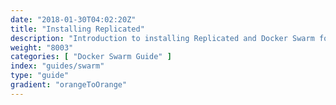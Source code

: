 ```yaml
---
date: "2018-01-30T04:02:20Z"
title: "Installing Replicated"
description: "Introduction to installing Replicated and Docker Swarm for your customers"
weight: "8003"
categories: [ "Docker Swarm Guide" ]
index: "guides/swarm"
type: "guide"
gradient: "orangeToOrange"
---
```


